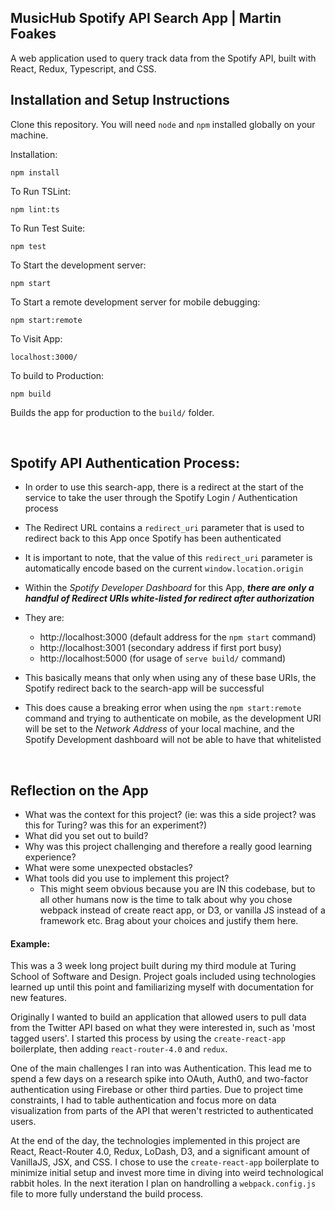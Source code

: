 ## MusicHub Spotify API Search App | Martin Foakes

A web application used to query track data from the Spotify API, built with React, Redux, Typescript, and CSS.

## Installation and Setup Instructions

Clone this repository. You will need `node` and `npm` installed globally on your machine.

Installation:

`npm install`

To Run TSLint:

`npm lint:ts`

To Run Test Suite:

`npm test`

To Start the development server:

`npm start`

To Start a remote development server for mobile debugging:

`npm start:remote`

To Visit App:

`localhost:3000/`

To build to Production:

`npm build`

Builds the app for production to the `build/` folder.

<br />

## Spotify API Authentication Process:

- In order to use this search-app, there is a redirect at the start of the service to take the user through the Spotify Login / Authentication process
- The Redirect URL contains a `redirect_uri` parameter that is used to redirect back to this App once Spotify has been authenticated
- It is important to note, that the value of this `redirect_uri` parameter is automatically encode based on the current `window.location.origin`
- Within the _Spotify Developer Dashboard_ for this App, **_there are only a handful of Redirect URIs white-listed for redirect after authorization_**
- They are:

  - http://localhost:3000 (default address for the `npm start` command)
  - http://localhost:3001 (secondary address if first port busy)
  - http://localhost:5000 (for usage of `serve build/` command)

- This basically means that only when using any of these base URIs, the Spotify redirect back to the search-app will be successful
- This does cause a breaking error when using the `npm start:remote` command and trying to authenticate on mobile, as the development URI will be set to the _Network Address_ of your local machine, and the Spotify Development dashboard will not be able to have that whitelisted

<br />

## Reflection on the App

- What was the context for this project? (ie: was this a side project? was this for Turing? was this for an experiment?)
- What did you set out to build?
- Why was this project challenging and therefore a really good learning experience?
- What were some unexpected obstacles?
- What tools did you use to implement this project?
  - This might seem obvious because you are IN this codebase, but to all other humans now is the time to talk about why you chose webpack instead of create react app, or D3, or vanilla JS instead of a framework etc. Brag about your choices and justify them here.

#### Example:

This was a 3 week long project built during my third module at Turing School of Software and Design. Project goals included using technologies learned up until this point and familiarizing myself with documentation for new features.

Originally I wanted to build an application that allowed users to pull data from the Twitter API based on what they were interested in, such as 'most tagged users'. I started this process by using the `create-react-app` boilerplate, then adding `react-router-4.0` and `redux`.

One of the main challenges I ran into was Authentication. This lead me to spend a few days on a research spike into OAuth, Auth0, and two-factor authentication using Firebase or other third parties. Due to project time constraints, I had to table authentication and focus more on data visualization from parts of the API that weren't restricted to authenticated users.

At the end of the day, the technologies implemented in this project are React, React-Router 4.0, Redux, LoDash, D3, and a significant amount of VanillaJS, JSX, and CSS. I chose to use the `create-react-app` boilerplate to minimize initial setup and invest more time in diving into weird technological rabbit holes. In the next iteration I plan on handrolling a `webpack.config.js` file to more fully understand the build process.
